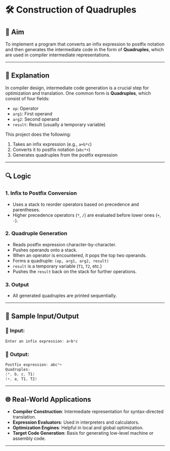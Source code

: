 # 🛠️ Construction of Quadruples 

## 🎯 Aim

To implement a program that converts an infix expression to postfix notation and then generates the intermediate code in the form of **Quadruples**, which are used in compiler intermediate representations.

---

## 📘 Explanation

In compiler design, intermediate code generation is a crucial step for optimization and translation. One common form is **Quadruples**, which consist of four fields:

- `op`: Operator  
- `arg1`: First operand  
- `arg2`: Second operand  
- `result`: Result (usually a temporary variable)

This project does the following:

1. Takes an infix expression (e.g., `a+b*c`)
2. Converts it to postfix notation (`abc*+`)
3. Generates quadruples from the postfix expression

---

## 🔍 Logic

### 1. Infix to Postfix Conversion
- Uses a stack to reorder operators based on precedence and parentheses.
- Higher precedence operators (`*`, `/`) are evaluated before lower ones (`+`, `-`).

### 2. Quadruple Generation
- Reads postfix expression character-by-character.
- Pushes operands onto a stack.
- When an operator is encountered, it pops the top two operands.
- Forms a quadruple: `(op, arg1, arg2, result)`
- `result` is a temporary variable (`T1`, `T2`, etc.)
- Pushes the `result` back on the stack for further operations.

### 3. Output
- All generated quadruples are printed sequentially.

---

## 🧪 Sample Input/Output

### 💬 Input:
```cpp
Enter an infix expression: a+b*c
```
### 🧾 Output:
```cpp
Postfix expression: abc*+
Quadruples:
(*, b, c, T1)
(+, a, T1, T2)
```

---

## 🌐 Real-World Applications

- **Compiler Construction**: Intermediate representation for syntax-directed translation.
- **Expression Evaluators**: Used in interpreters and calculators.
- **Optimization Engines**: Helpful in local and global optimization.
- **Target Code Generation**: Basis for generating low-level machine or assembly code.

---



